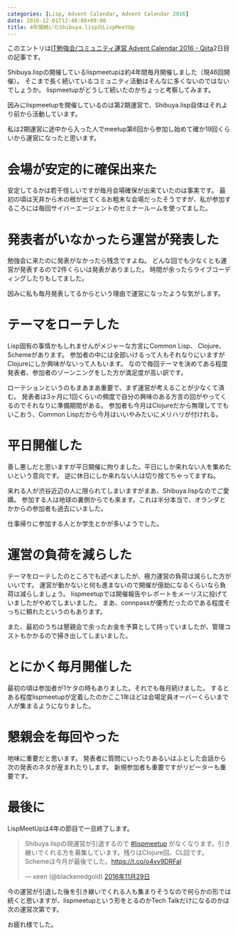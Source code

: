 ```yaml
---
categories: [Lisp, Advent Calendar, Advent Calendar 2016]
date: 2016-12-01T12:40:08+09:00
title: 4年間続いたShibuya.lispのLispMeetUp
---
```


このエントリは[IT勉強会/コミュニティ運営 Advent Calendar 2016 - Qiita](http://qiita.com/advent-calendar/2016/event-management)2日目の記事です。

Shibuya.lispの開催しているlispmeetupは約4年間毎月開催しました（現46回開催）。
そこまで長く続いているコミュニティ活動はそんなに多くないのではないでしょうか。
lispmeetupがどうして続いたのかちょっと考察してみます。

<!--more-->

因みにlispmeetupを開催しているのは第2期運営で、Shibuya.lisp自体はそれより前から活動しています。

私は2期運営に途中から入った人でmeetup第6回から参加し始めて確か19回くらいから運営になったと思います。

# 会場が安定的に確保出来た

安定してるかは若干怪しいですが毎月会場確保が出来ていたのは事実です。
最初の頃は天井から木の根が出てくるお粗末な会場だったそうですが、私が参加するころには毎回サイバーエージェントのセミナールームを使ってました。

# 発表者がいなかったら運営が発表した

勉強会に来たのに発表がなかったら残念ですよね。
どんな回でも少なくとも運営が発表するので2件くらいは発表がありました。
時間が余ったらライブコーディングしたりもしてました。

因みに私も毎月発表してるからという理由で運営になったような気がします。

# テーマをローテした

Lisp固有の事情かもしれませんがメジャーな方言にCommon Lisp、 Clojure、Schemeがあります。
参加者の中には全部いけるって人もそれなりにいますがClojureにしか興味がないって人もいます。
なので毎回テーマを決めてある程度発表者、参加者のゾーンニングをした方が満足度が高い訳です。

ローテションというのもまあまあ重要で、まず運営が考えることが少なくて済む。
発表者は3ヶ月に1回くらいの頻度で自分の興味のある方言の回がやってくるのでそれなりに準備期間がある。
参加者も今月はClojureだから無理してでもいこおう、Common Lispだから今月はいいやみたいにメリハリが付けれる。

# 平日開催した

善し悪しだと思いますが平日開催に拘りました。平日にしか来れない人を集めたいという意向です。
逆に休日にしか来れない人は切り捨てちゃってますね。

来れる人が渋谷近辺の人に限られてしまいますがまあ、Shibuya.lispなのでご愛嬌。
参加する人は地球の裏側からでも来ます。これは半分本当で、オランダとかからの参加者も過去にいました。

仕事帰りに参加する人とか学生とかが多いようでした。

# 運営の負荷を減らした

テーマをローテしたのところでも述べましたが、極力運営の負荷は減らした方がいいです。
運営が動かないと何も進まないので開催が億劫になるくらいなら負荷は減らしましょう。
lispmeetupでは開催報告やレポートをメーリスに投げていましたがやめてしまいました。
まあ、connpassが優秀だったのである程度そっちに頼れたというのもあります。

また、最初のうちは懇親会で余ったお金を予算として持っていましたが、管理コストもかかるので掃き出してしまいました。

# とにかく毎月開催した

最初の頃は参加者が1ケタの時もありました。それでも毎月続けました。
するとある程度lispmeetupが定着したのかここ1年ほどは会場定員オーバーくらいまで人が集まるようになりました。

# 懇親会を毎回やった

地味に重要だと思います。
発表者に質問にいったりあるいはふとした会話から次の発表のネタが産まれたりします。
新規参加者も重要ですがリピーターも重要です。

# 最後に
LispMeetUpは4年の節目で一旦終了します。

<blockquote class="twitter-tweet" data-lang="ja"><p lang="ja" dir="ltr">Shibuya.lispの現運営が引退するので <a href="https://twitter.com/hashtag/lispmeetup?src=hash">#lispmeetup</a> がなくなります。引き継いでくれる方を募集しています。残りはClojure回、CL回です。Schemeは今月が最後でした。<a href="https://t.co/o4vv9DRFal">https://t.co/o4vv9DRFal</a></p>&mdash; κeen (@blackenedgold) <a href="https://twitter.com/blackenedgold/status/803599706475507716">2016年11月29日</a></blockquote>
<script async src="//platform.twitter.com/widgets.js" charset="utf-8"></script>

今の運営が引退した後を引き継いでくれる人も集まりそうなので何らかの形では続くと思いますが、lispmeetupという形をとるのかTech Talkだけになるのかは次の運営次第です。

お疲れ様でした。
